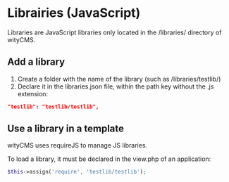 # Librairies (JavaScript)
Libraries are JavaScript libraries only located in the /libraries/ directory of wityCMS.

## Add a library
1. Create a folder with the name of the library (such as /libraries/testlib/)
2. Declare it in the libraries.json file, within the path key without the .js extension:
```json
"testlib": "testlib/testlib",
```

## Use a library in a template
wityCMS uses requireJS to manage JS libraries.

To load a library, it must be declared in the view.php of an application:
```php
$this->assign('require', 'testlib/testlib');
```